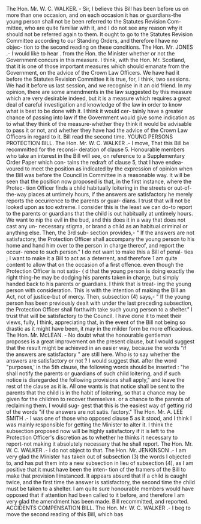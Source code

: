The Hon. Mr. W. C. WALKER. - Sir, I believe this Bill has been before us on more than one occasion, and on each occasion it has or guardians-the young person shall not be been referred to the Statutes Revision Com- mittee, who are quite familiar with it, and I do not see any reason why it should not be referred again to them. It ought to go to the Statutes Revision Committee according to our Standing Orders, and therefore I have no objec- tion to the second reading on these conditions. The Hon. Mr. JONES .- I would like to hear . from the Hon. the Minister whether or not the Government concurs in this measure. I think, with the Hon. Mr. Scotland, that it is one of those important measures which should emanate from the Government, on the advice of the Crown Law Officers. We have had it before the Statutes Revision Committee it is true, for, I think, two sessions. We had it before us last session, and we recognise in it an old friend. In my opinion, there are some amendments in the law suggested by this measure which are very desirable indeed, but it is a measure which requires a great deal of careful investigation and knowledge of the law in order to know what is best to be done with it. I think it would cer- tainly have a greater chance of passing into law if the Government would give some indication as to what they think of the measure-whether they think it would be advisable to pass it or not, and whether they have had the advice of the Crown Law Officers in regard to it. Bill read the second time. YOUNG PERSONS PROTECTION BILL. The Hon. Mr. W. C. WALKER .- I move, That this Bill be recommitted for the reconsi- deration of clause 5. Honourable members who take an interest in the Bill will see, on reference to a Supplementary Order Paper which con- tains the redraft of clause 5, that I have endea- voured to meet the position as indicated by the expression of opinion when the Bill was before the Council in Committee in a reasonable way. It will be seen that the position now proposed is that, in the first instance, where the Protec- tion Officer finds a child habitually loitering in the streets or out-of-the-way places at untimely hours, if the answers are satisfactory he merely reports the occurrence to the parents or guar- dians. I trust that will not be looked upon as too extreme. I consider this is the least we can do-to report to the parents or guardians that the child is out habitually at untimely hours. We want to nip the evil in the bud, and this does it in a way that does not cast any un- necessary stigma, or brand a child as an habitual criminal or anything else. Then, the 3rd sub- section provides,- " If the answers are not satisfactory, the Protection Officer shall accompany the young person to his home and hand him over to the person in charge thereof, and report the occur- rence to such person." I do not want to make this a Bill of penal- ties ; I want to make it a Bill to act as a deterrent, and therefore 1 am quite content to allow that on the occasion of a first offence. even though the Protection Officer is not satis- ( d that the young person is doing exactly the right thing-he may be dodging his parents taken in charge, but simply handed back to his parents or guardians. I think that is treat- ing the young person with consideration. This is with the intention of making the Bill an Act, not of justice-but of mercy. Then, subsection (4) says,- " If the young person has been previously dealt with under the last preceding subsection, the Protection Officer shall forthwith take such young person to a shelter." I trust that will be satisfactory to the Council. I have done it to meet their views, fully, I think, appreciating that, in the event of the Bill not being so drastic as it might have been, it may in the milder form be more efficacious. The Hon. Mr. McLEAN. - No doubt what the honourable gentleman proposes is a great improvement on the present clause, but I would suggest that the result might be achieved in an easier way, because the words "if the answers are satisfactory " are still here. Who is to say whether the answers are satisfactory or not ? I would suggest that. after the word "purposes,' in the 5th clause, the following words should be inserted : "he shall notify the parents or guardians of such child loitering, and if such notice is disregarded the following provisions shall apply," and leave the rest of the clause as it is. All one wants is that notice shall be sent to the parents that the child is in the habit of loitering, so that a chance may be given for the children to recover themselves. or a chance to the parents of reclaiming them. I would sug- gest that this is the easiest way of getting rid of the words "if the answers are not satis. factory." The Hon. Mr. A. LEE SMITH .- I was one of those who opposed clause 5 as it stood, and I think I was mainly responsible for getting the Minister to alter it. I think the subsection proposed now will be highly satisfactory if it is left to the Protection Officer's discretion as to whether he thinks it necessary to report-not making it absolutely necessary that he shall report. The Hon. Mr. W. C. WALKER .- I do not object to that. The Hon. Mr. JENKINSON .- I am very glad the Minister has taken out of subsection (3) the words I objected to, and has put them into a new subsection in lieu of subsection (4), as I am positive that it must have been the inten- tion of the framers of the Bill to make that provision I instanced. It appears absurd that if a child is caught twice, and the first time the answer is satisfactory, the second time the child must be taken to a shelter. I am quite sure honourable members would have opposed that if attention had been called to it before, and therefore I am very glad the amendment has been made. Bill recommitted, and reported. ACCIDENTS COMPENSATION BILL. The Hon. Mr. W. C. WALKER .- I beg to move the second reading of this Bill, which bas 